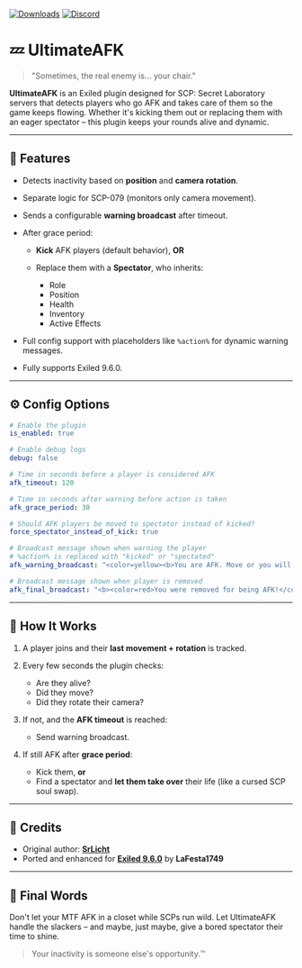 ﻿[![Downloads](https://img.shields.io/github/downloads/LaFesta1749/UltimateAFK/total?label=Downloads&color=333333&style=for-the-badge)](https://github.com/LaFesta1749/UltimateAFK/releases/latest)
[![Discord](https://img.shields.io/badge/Discord-Join-5865F2?style=for-the-badge&logo=discord&logoColor=white)](https://discord.gg/PTmUuxuDXQ)

# 💤 UltimateAFK

> "Sometimes, the real enemy is... your chair."

**UltimateAFK** is an Exiled plugin designed for SCP: Secret Laboratory servers that detects players who go AFK and takes care of them so the game keeps flowing. Whether it's kicking them out or replacing them with an eager spectator – this plugin keeps your rounds alive and dynamic.

---

## 🔧 Features

* Detects inactivity based on **position** and **camera rotation**.
* Separate logic for SCP-079 (monitors only camera movement).
* Sends a configurable **warning broadcast** after timeout.
* After grace period:

  * **Kick** AFK players (default behavior), **OR**
  * Replace them with a **Spectator**, who inherits:

    * Role
    * Position
    * Health
    * Inventory
    * Active Effects
* Full config support with placeholders like `%action%` for dynamic warning messages.
* Fully supports Exiled 9.6.0.

---

## ⚙️ Config Options

```yaml
# Enable the plugin
is_enabled: true

# Enable debug logs
debug: false

# Time in seconds before a player is considered AFK
afk_timeout: 120

# Time in seconds after warning before action is taken
afk_grace_period: 30

# Should AFK players be moved to spectator instead of kicked?
force_spectator_instead_of_kick: true

# Broadcast message shown when warning the player
# %action% is replaced with "kicked" or "spectated"
afk_warning_broadcast: "<color=yellow><b>You are AFK. Move or you will be %action%!</b></color>"

# Broadcast message shown when player is removed
afk_final_broadcast: "<b><color=red>You were removed for being AFK!</color></b>"
```

---

## 🧪 How It Works

1. A player joins and their **last movement + rotation** is tracked.
2. Every few seconds the plugin checks:

   * Are they alive?
   * Did they move?
   * Did they rotate their camera?
3. If not, and the **AFK timeout** is reached:

   * Send warning broadcast.
4. If still AFK after **grace period**:

   * Kick them, **or**
   * Find a spectator and **let them take over** their life (like a cursed SCP soul swap).

---

## 🤖 Credits

* Original author: [**SrLicht**](https://github.com/SrLicht/Ultimate-AFK)
* Ported and enhanced for [**Exiled 9.6.0**](https://github.com/ExSLMod-Team/EXILED/) by **LaFesta1749**

---

## 💬 Final Words

Don't let your MTF AFK in a closet while SCPs run wild. Let UltimateAFK handle the slackers – and maybe, just maybe, give a bored spectator their time to shine.

> Your inactivity is someone else's opportunity.™
